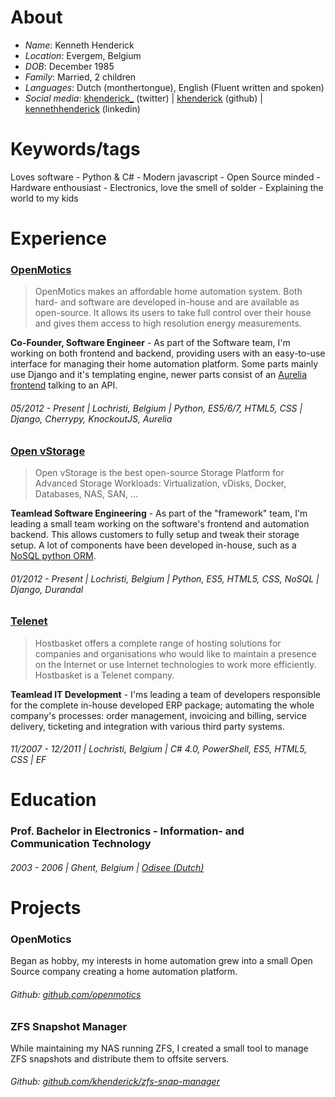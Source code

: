 # About

- _Name_: Kenneth Henderick
- _Location_: Evergem, Belgium
- _DOB_: December 1985
- _Family_: Married, 2 children
- _Languages_: Dutch (monthertongue), English (Fluent written and spoken)
- _Social media_: [khenderick_](https://twitter.com/khenderick_) (twitter) | [khenderick](https://github.com/khenderick) (github) | [kennethhenderick](https://www.linkedin.com/in/kennethhenderick/) (linkedin)

# Keywords/tags

Loves software - Python & C# - Modern javascript - Open Source minded - Hardware enthousiast - Electronics, love the smell of solder - Explaining the world to my kids

# Experience

### [OpenMotics](https://www.openmotics.com/)

> OpenMotics makes an affordable home automation system. Both hard- and software are developed in-house and are available as open-source. It allows its users to take full control over their house and gives them access to high resolution energy measurements.

**Co-Founder, Software Engineer** - As part of the Software team, I'm working on both frontend and backend, providing users with an easy-to-use interface for managing their home automation platform. Some parts mainly use Django and it's templating engine, newer parts consist of an [Aurelia frontend](https://github.com/openmotics/gateway-frontend) talking to an API.

###### 05/2012 - Present | Lochristi, Belgium | Python, ES5/6/7, HTML5, CSS | Django, Cherrypy, KnockoutJS, Aurelia

### [Open vStorage](http://www.openvstorage.org/)

> Open vStorage is the best open-source Storage Platform for Advanced Storage Workloads: Virtualization, vDisks, Docker, Databases, NAS, SAN, ...

**Teamlead Software Engineering** - As part of the "framework" team, I'm leading a small team working on the software's frontend and automation backend. This allows customers to fully setup and tweak their storage setup. A lot of components have been developed in-house, such as a [NoSQL python ORM](https://github.com/openvstorage/framework/tree/develop/ovs/dal).

###### 01/2012 - Present | Lochristi, Belgium | Python, ES5, HTML5, CSS, NoSQL | Django, Durandal

### [Telenet](https://www.hostbasket.com)

> Hostbasket offers a complete range of hosting solutions for companies and organisations who would like to maintain a presence on the Internet or use Internet technologies to work more efficiently. Hostbasket is a Telenet company.

**Teamlead IT Development** - I'ms leading a team of developers responsible for the complete in-house developed ERP package; automating the whole company's processes: order management, invoicing and billing, service delivery, ticketing and integration with various third party systems.

###### 11/2007 - 12/2011 | Lochristi, Belgium | C# 4.0, PowerShell, ES5, HTML5, CSS | EF

# Education

### Prof. Bachelor in Electronics - Information- and Communication Technology

###### 2003 - 2006 | Ghent, Belgium | [Odisee (Dutch)](https://www.odisee.be/nl/elektronica-ict)

# Projects

### OpenMotics

Began as hobby, my interests in home automation grew into a small Open Source company creating a home automation platform.

###### Github: [github.com/openmotics](https://github.com/openmotics)

### ZFS Snapshot Manager

While maintaining my NAS running ZFS, I created a small tool to manage ZFS snapshots and distribute them to offsite servers.

###### Github: [github.com/khenderick/zfs-snap-manager](https://github.com/khenderick/zfs-snap-manager)
